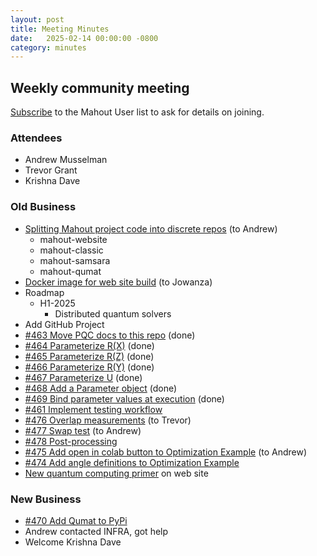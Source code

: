 ```yaml
---
layout: post
title: Meeting Minutes
date:   2025-02-14 00:00:00 -0800
category: minutes
---
```

## Weekly community meeting
[Subscribe](mailto:user-subscribe@mahout.apache.org) to the Mahout User list to ask for details on joining.

### Attendees
* Andrew Musselman
* Trevor Grant
* Krishna Dave

### Old Business
* [Splitting Mahout project code into discrete repos](https://issues.apache.org/jira/projects/MAHOUT/issues/MAHOUT-2204) (to Andrew)
    * mahout-website
    * mahout-classic
    * mahout-samsara
    * mahout-qumat
* [Docker image for web site build](https://issues.apache.org/jira/projects/MAHOUT/issues/MAHOUT-2165) (to Jowanza)
* Roadmap
    * H1-2025
        * Distributed quantum solvers
* Add GitHub Project
* [#463 Move PQC docs to this repo](https://github.com/apache/mahout/issues/463) (done)
* [#464 Parameterize R(X)](https://github.com/apache/mahout/issues/464) (done)
* [#465 Parameterize R(Z)](https://github.com/apache/mahout/issues/465) (done)
* [#466 Parameterize R(Y)](https://github.com/apache/mahout/issues/466) (done)
* [#467 Parameterize U](https://github.com/apache/mahout/issues/467) (done)
* [#468 Add a Parameter object](https://github.com/apache/mahout/issues/468) (done)
* [#469 Bind parameter values at execution](https://github.com/apache/mahout/issues/469) (done)
* [#461 Implement testing workflow](https://github.com/apache/mahout/issues/461)
* [#476 Overlap measurements](https://github.com/apache/mahout/issues/476) (to Trevor)
* [#477 Swap test](https://github.com/apache/mahout/issues/477) (to Andrew)
* [#478 Post-processing](https://github.com/apache/mahout/issues/478)
* [#475 Add open in colab button to Optimization Example](https://github.com/apache/mahout/issues/475) (to Andrew)
* [#474 Add angle definitions to Optimization Example](https://github.com/apache/mahout/issues/474)
* [New quantum computing primer](https://mahout.apache.org/quantum-computing-primer) on web site

### New Business
* [#470 Add Qumat to PyPi](https://github.com/apache/mahout/issues/470)
* Andrew contacted INFRA, got help
* Welcome Krishna Dave
